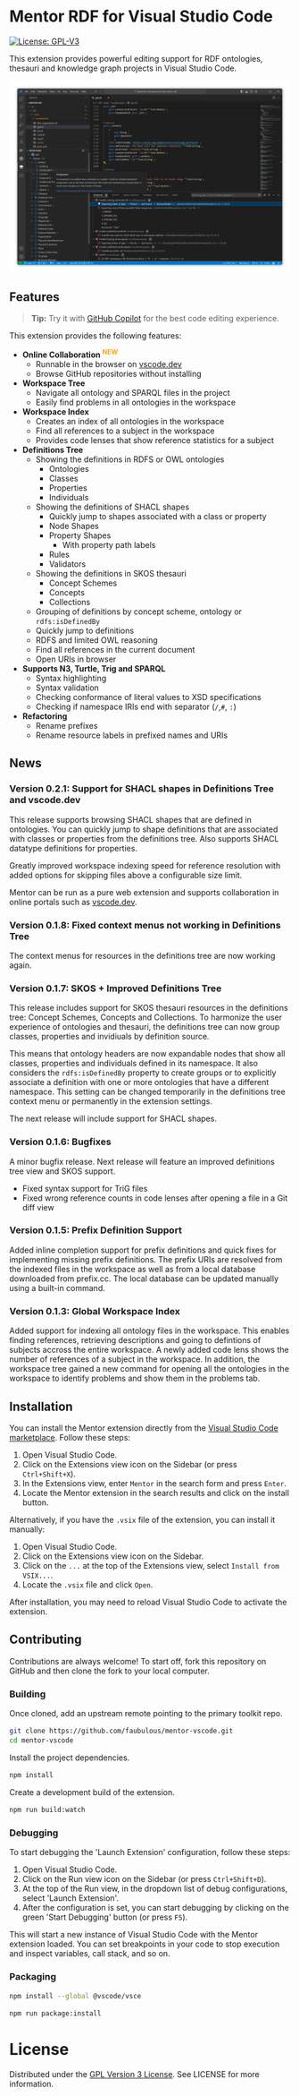# Mentor RDF for Visual Studio Code
[![License: GPL-V3](https://img.shields.io/badge/license-GPL3-brightgree)](./LICENSE)

This extension provides powerful editing support for RDF ontologies, thesauri and knowledge graph projects in Visual Studio Code.

<img src="https://raw.githubusercontent.com/faubulous/mentor-vscode/main/media/screenshot.png" alt="The Mentor extension showing the workspace explorer and the ontology definitions tree view.">

## Features
> **Tip:** Try it with <a href="https://marketplace.visualstudio.com/items?itemName=GitHub.copilot">GitHub Copilot</a> for the best code editing experience.

This extension provides the following features:

- **Online Collaboration <sup style="color: orange">NEW</sup>**
  - Runnable in the browser on [vscode.dev](https://vscode.dev)
  - Browse GitHub repositories without installing
- **Workspace Tree**
  - Navigate all ontology and SPARQL files in the project
  - Easily find problems in all ontologies in the workspace
- **Workspace Index**
  - Creates an index of all ontologies in the workspace
  - Find all references to a subject in the workspace
  - Provides code lenses that show reference statistics for a subject
- **Definitions Tree**
  - Showing the definitions in RDFS or OWL ontologies
    - Ontologies
    - Classes
    - Properties
    - Individuals
  - Showing the definitions of SHACL shapes
    - Quickly jump to shapes associated with a class or property
    - Node Shapes
    - Property Shapes
      - With property path labels
    - Rules
    - Validators
  - Showing the definitions in SKOS thesauri
    - Concept Schemes
    - Concepts
    - Collections
  - Grouping of definitions by concept scheme, ontology or `rdfs:isDefinedBy`
  - Quickly jump to definitions
  - RDFS and limited OWL reasoning
  - Find all references in the current document
  - Open URIs in browser
- **Supports N3, Turtle, Trig and SPARQL**
  - Syntax highlighting
  - Syntax validation
  - Checking conformance of literal values to XSD specifications
  - Checking if namespace IRIs end with separator (`/`,`#`, `:`)
- **Refactoring**
  - Rename prefixes
  - Rename resource labels in prefixed names and URIs

## News
### Version 0.2.1: Support for SHACL shapes in Definitions Tree and vscode.dev
This release supports browsing SHACL shapes that are defined in ontologies. You can quickly jump to shape definitions that are associated with classes or properties from the definitions tree. Also supports SHACL datatype definitions for properties.

Greatly improved workspace indexing speed for reference resolution with added options for skipping files above a configurable size limit.

Mentor can be run as a pure web extension and supports collaboration in online portals such as [vscode.dev](https://vscode.dev).

### Version 0.1.8: Fixed context menus not working in Definitions Tree
The context menus for resources in the definitions tree are now working again.

### Version 0.1.7: SKOS + Improved Definitions Tree
This release includes support for SKOS thesauri resources in the definitions tree: Concept Schemes, Concepts and Collections. To harmonize the user experience of ontologies and thesauri, the definitions tree can now group classes, properties and invidiuals by definition source.

This means that ontology headers are now expandable nodes that show all classes, properties and individuals defined in its namespace. It also considers the `rdfs:isDefinedBy` property to create groups or to explicitly associate a definition with one or more ontologies that have a different namespace. This setting can be changed temporarily in the definitions tree context menu or permanently in the extension settings.

The next release will include support for SHACL shapes.

### Version 0.1.6: Bugfixes
A minor bugfix release. Next release will feature an improved definitions tree view and SKOS support.
- Fixed syntax support for TriG files
- Fixed wrong reference counts in code lenses after opening a file in a Git diff view

### Version 0.1.5: Prefix Definition Support
Added inline completion support for prefix definitions and quick fixes for implementing missing prefix definitions. The prefix URIs are resolved from the indexed files in the workspace as well as from a local database downloaded from prefix.cc. The local database can be updated manually using a built-in command.

### Version 0.1.3: Global Workspace Index
Added support for indexing all ontology files in the workspace. This enables finding references, retrieving descriptions and going to defintions of subjects accross the entire workspace. A newly added code lens shows the number of references of a subject in the workspace. In addition, the workspace tree gained a new command for opening all the ontologies in the workspace to identify problems and show them in the problems tab.

## Installation

You can install the Mentor extension directly from the [Visual Studio Code marketplace](https://marketplace.visualstudio.com/VSCode). Follow these steps:

1. Open Visual Studio Code.
2. Click on the Extensions view icon on the Sidebar (or press `Ctrl+Shift+X`).
3. In the Extensions view, enter `Mentor` in the search form and press `Enter`.
4. Locate the Mentor extension in the search results and click on the install button.

Alternatively, if you have the `.vsix` file of the extension, you can install it manually:

1. Open Visual Studio Code.
2. Click on the Extensions view icon on the Sidebar.
3. Click on the `...` at the top of the Extensions view, select `Install from VSIX...`.
4. Locate the `.vsix` file and click `Open`.

After installation, you may need to reload Visual Studio Code to activate the extension.

## Contributing

Contributions are always welcome! To start off, fork this repository on GitHub and then clone the fork to your local computer.

### Building

Once cloned, add an upstream remote pointing to the primary toolkit repo.

```bash
git clone https://github.com/faubulous/mentor-vscode.git
cd mentor-vscode
```

Install the project dependencies.

```bash
npm install
```

Create a development build of the extension.

```bash
npm run build:watch
```

### Debugging

To start debugging the 'Launch Extension' configuration, follow these steps:

1. Open Visual Studio Code.
2. Click on the Run view icon on the Sidebar (or press `Ctrl+Shift+D`).
3. At the top of the Run view, in the dropdown list of debug configurations, select 'Launch Extension'.
4. After the configuration is set, you can start debugging by clicking on the green 'Start Debugging' button (or press `F5`).

This will start a new instance of Visual Studio Code with the Mentor extension loaded. You can set breakpoints in your code to stop execution and inspect variables, call stack, and so on.

### Packaging 
```bash
npm install --global @vscode/vsce
```

```bash
npm run package:install
```

# License
Distributed under the [GPL Version 3 License](LICENSE). See LICENSE for more information.